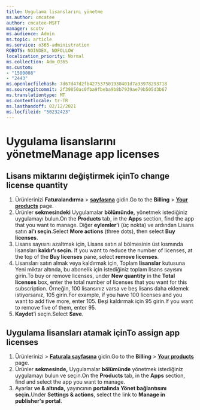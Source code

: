 ```yaml
---
title: Uygulama lisanslarını yönetme
ms.author: cmcatee
author: cmcatee-MSFT
manager: scotv
ms.audience: Admin
ms.topic: article
ms.service: o365-administration
ROBOTS: NOINDEX, NOFOLLOW
localization_priority: Normal
ms.collection: Adm_O365
ms.custom:
- "1500008"
- "2443"
ms.openlocfilehash: 7d67d47d2fb427537501930401d7a33978293718
ms.sourcegitcommit: 2f39850ac0fba9fbeba9b8b7939ae79b505d3b67
ms.translationtype: MT
ms.contentlocale: tr-TR
ms.lasthandoff: 02/12/2021
ms.locfileid: "50232423"
---
```

# <a name="manage-app-licenses"></a><span data-ttu-id="3afd9-102">Uygulama lisanslarını yönetme</span><span class="sxs-lookup"><span data-stu-id="3afd9-102">Manage app licenses</span></span>

## <a name="to-change-license-quantity"></a><span data-ttu-id="3afd9-103">Lisans miktarını değiştirmek için</span><span class="sxs-lookup"><span data-stu-id="3afd9-103">To change license quantity</span></span>

1. <span data-ttu-id="3afd9-104">Ürünlerinizi **Faturalandırma**  >  **[sayfasına](https://go.microsoft.com/fwlink/p/?linkid=842054)** gidin.</span><span class="sxs-lookup"><span data-stu-id="3afd9-104">Go to the **Billing** > **[Your products](https://go.microsoft.com/fwlink/p/?linkid=842054)** page.</span></span>
2. <span data-ttu-id="3afd9-105">Ürünler **sekmesindeki** Uygulamalar **bölümünde,** yönetmek istediğiniz uygulamayı bulun.</span><span class="sxs-lookup"><span data-stu-id="3afd9-105">On the **Products** tab, in the **Apps** section, find the app that you want to manage.</span></span> <span data-ttu-id="3afd9-106">Diğer **eylemler'i** (üç nokta) ve ardından Lisans satın **al'ı seçin.**</span><span class="sxs-lookup"><span data-stu-id="3afd9-106">Select **More actions** (three dots), then select **Buy licenses**.</span></span>
3. <span data-ttu-id="3afd9-107">Lisans sayısını azaltmak için, Lisans satın al bölmesinin üst kısmında lisansları **kaldır'ı seçin.** </span><span class="sxs-lookup"><span data-stu-id="3afd9-107">If you want to reduce the number of licenses, at the top of the **Buy licenses** pane, select **remove licenses**.</span></span>
4. <span data-ttu-id="3afd9-108">Lisansları satın almak veya kaldırmak için,  Toplam **lisanslar** kutusuna Yeni miktar altında, bu abonelik için istediğiniz toplam lisans sayısını girin.</span><span class="sxs-lookup"><span data-stu-id="3afd9-108">To buy or remove licenses, under **New quantity** in the **Total licenses** box, enter the total number of licenses that you want for this subscription.</span></span> <span data-ttu-id="3afd9-109">Örneğin, 100 lisansınız varsa ve beş lisans daha eklemek istiyorsanız, 105 girin.</span><span class="sxs-lookup"><span data-stu-id="3afd9-109">For example, if you have 100 licenses and you want to add five more, enter 105.</span></span> <span data-ttu-id="3afd9-110">Beşi kaldırmak için 95 girin.</span><span class="sxs-lookup"><span data-stu-id="3afd9-110">If you want to remove five of them, enter 95.</span></span>
5. <span data-ttu-id="3afd9-111">**Kaydet**'i seçin.</span><span class="sxs-lookup"><span data-stu-id="3afd9-111">Select **Save**.</span></span>

## <a name="to-assign-app-licenses"></a><span data-ttu-id="3afd9-112">Uygulama lisansları atamak için</span><span class="sxs-lookup"><span data-stu-id="3afd9-112">To assign app licenses</span></span>

1. <span data-ttu-id="3afd9-113">Ürünlerinizi   >  **[Faturala sayfasına](https://go.microsoft.com/fwlink/p/?linkid=842054)** gidin.</span><span class="sxs-lookup"><span data-stu-id="3afd9-113">Go to the **Billing** > **[Your products](https://go.microsoft.com/fwlink/p/?linkid=842054)** page.</span></span>
2. <span data-ttu-id="3afd9-114">Ürünler **sekmesinde,** Uygulamalar **bölümünde** yönetmek istediğiniz uygulamayı bulun ve seçin.</span><span class="sxs-lookup"><span data-stu-id="3afd9-114">On the **Products** tab, in the **Apps** section, find and select the app you want to manage.</span></span>
3. <span data-ttu-id="3afd9-115">Ayarlar **ve & altında,** yayıncının **portalında Yönet bağlantısını seçin.**</span><span class="sxs-lookup"><span data-stu-id="3afd9-115">Under **Settings & actions**, select the link to **Manage in publisher's portal**.</span></span>